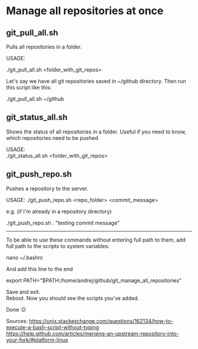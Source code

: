 # Manage all repositories at once
## git_pull_all.sh
Pulls all repositories in a folder.

USAGE:  

./git_pull_all.sh <folder_with_git_repos>

Let's say we have all git repositories saved in ~/github directory. Then 
run this script like this:

./git_pull_all.sh ~/github

## git_status_all.sh
Shows the status of all repositories in a folder. Useful if you need to 
know, which repositories need to be pushed.

USAGE:  
./git_status_all.sh <folder_with_git_repos>

## git_push_repo.sh
Pushes a repository to the server.

USAGE:
./git_push_repo.sh <repo_folder> <commit_message>

e.g. (if I'm already in a repository directory)

./git_push_repo.sh . "testing commit message"


***********************************************

To be able to use these commands without entering full path to them, 
add full path to the scripts to system variables:

  nano ~/.bashrc

And add this line to the end

  export PATH="$PATH:/home/andrej/github/git_manage_all_repositories"

Save and exit.  
Reboot. Now you should see the scripts you've added.

Done :D



Sources:
https://unix.stackexchange.com/questions/162134/how-to-execute-a-bash-script-without-typing
https://help.github.com/articles/merging-an-upstream-repository-into-your-fork/#platform-linux